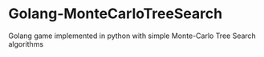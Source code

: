 # Golang-MonteCarloTreeSearch

Golang game implemented in python with simple Monte-Carlo Tree Search algorithms
